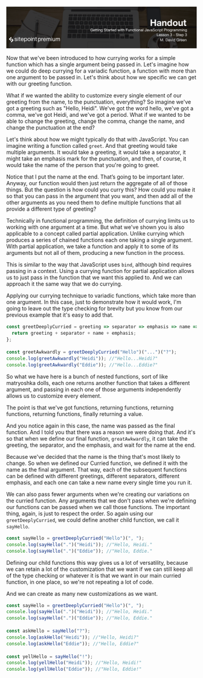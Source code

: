 ![](headings/3.3.png)

Now that we've been introduced to how currying works for a simple function which has a single argument being passed in. Let's imagine how we could do deep currying for a variadic function, a function with more than one argument to be passed in. Let's think about how we specific we can get with our greeting function.

What if we wanted the ability to customize every single element of our greeting from the name, to the punctuation, everything? So imagine we've got a greeting such as "Hello, Heidi". We've got the word hello, we've got a comma, we've got Heidi, and we've got a period. What if we wanted to be able to change the greeting, change the comma, change the name, and change the punctuation at the end?

Let's think about how we might typically do that with JavaScript. You can imagine writing a function called `greet`. And that greeting would take multiple arguments. It would take a greeting, it would take a separator, it might take an emphasis mark for the punctuation, and then, of course, it would take the name of the person that you're going to greet.

Notice that I put the name at the end. That’s going to be important later. Anyway, our function would then just return the aggregate of all of those things. But the question is how could you curry this? How could you make it so that you can pass in the argument that you want, and then add all of the other arguments as you need them to define multiple functions that all provide a different type of greeting?

Technically in functional programming, the definition of currying limits us to working with one argument at a time. But what we've shown you is also applicable to a concept called partial application. Unlike currying which produces a series of chained functions each one taking a single argument. With partial application, we take a function and apply it to some of its arguments but not all of them, producing a new function in the process.

This is similar to the way that JavaScript uses `bind`, although bind requires passing in a context. Using a currying function for partial application allows us to just pass in the function that we want this applied to. And we can approach it the same way that we do currying.

Applying our currying technique to variadic functions, which take more than one argument. In this case, just to demonstrate how it would work, I'm going to leave out the type checking for brevity but you know from our previous example that it's easy to add that.

```js
const greetDeeplyCurried = greeting => separator => emphasis => name => {
  return greeting + separator + name + emphasis;
};

const greetAwkwardly = greetDeeplyCurried("Hello")("...")("?");
console.log(greetAwkwardly("Heidi")); //"Hello...Heidi?"
console.log(greetAwkwardly("Eddie")); //"Hello...Eddie?"
```

So what we have here is a bunch of nested functions, sort of like matryoshka dolls, each one returns another function that takes a different argument, and passing in each one of those arguments independently allows us to customize every element.

The point is that we've got functions, returning functions, returning functions, returning functions, finally returning a value.

And you notice again in this case, the name was passed as the final function. And I told you that there was a reason we were doing that. And it's so that when we define our final function, `greatAwkwardly`, it can take the greeting, the separator, and the emphasis, and wait for the name at the end.

Because we've decided that the name is the thing that's most likely to change. So when we defined our Curried function, we defined it with the name as the final argument. That way, each of the subsequent functions can be defined with different greetings, different separators, different emphasis, and each one can take a new name every single time you run it.

We can also pass fewer arguments when we're creating our variations on the curried function. Any arguments that we don't pass when we're defining our functions can be passed when we call those functions. The important thing, again, is just to respect the order. So again using our `greetDeeplyCurried`, we could define another child function, we call it `sayHello`.

```js
const sayHello = greetDeeplyCurried("Hello")(", ");
console.log(sayHello(".")("Heidi")); //"Hello, Heidi."
console.log(sayHello(".")("Eddie")); //"Hello, Eddie."
```

Defining our child functions this way gives us a lot of versatility, because we can retain a lot of the customization that we want if we can still keep all of the type checking or whatever it is that we want in our main curried function, in one place, so we're not repeating a lot of code.

And we can create as many new customizations as we want.

```js
const sayHello = greetDeeplyCurried("Hello")(", ");
console.log(sayHello(".")("Heidi")); //"Hello, Heidi."
console.log(sayHello(".")("Eddie")); //"Hello, Eddie."

const askHello = sayHello("?");
console.log(askHello("Heidi")); //"Hello, Heidi?"
console.log(askHello("Eddie")); //"Hello, Eddie?"

const yellHello = sayHello("!");
console.log(yellHello("Heidi")); //"Hello, Heidi!"
console.log(yellHello("Eddie")); //"Hello, Eddie!"
```

